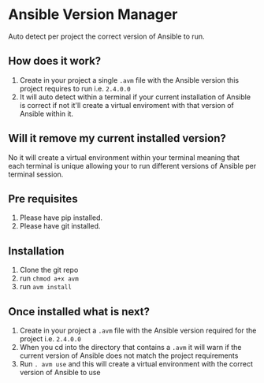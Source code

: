 # Ansible Version Manager

Auto detect per project the correct version of Ansible to run.

## How does it work?
1. Create in your project a single `.avm` file with the Ansible version this project requires to run i.e. `2.4.0.0`
2. It will auto detect within a terminal if your current installation of Ansible is correct if not it'll create a virtual enviroment with that version of Ansible within it.


## Will it remove my current installed version?
No it will create a virtual environment within your terminal meaning that each terminal is unique allowing your to run different versions of Ansible per terminal session.


## Pre requisites
1. Please have pip installed.
2. Please have git installed.


## Installation
1. Clone the git repo
2. run `chmod a+x avm`
3. run `avm install`


## Once installed what is next?
1. Create in your project a `.avm` file with the Ansible version required for the project i.e. `2.4.0.0`
2. When you cd into the directory that contains a `.avm` it will warn if the current version of Ansible does not match the project requirements
3. Run `. avm use` and this will create a virtual environment with the correct version of Ansible to use 